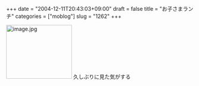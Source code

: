 +++
date = "2004-12-11T20:43:03+09:00"
draft = false
title = "お子さまランチ"
categories = ["moblog"]
slug = "1262"
+++

<img src="http://ieiriblog.jugem.cc/?image=4075" class="pict" width="176" height="144" alt="image.jpg" />
久しぶりに見た気がする
